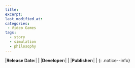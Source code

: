 ```yaml
---
title:
excerpt:
last_modified_at:
categories:
 - Video Games
tags:
  - story
  - simulation
  - philosophy
---
```


|**Release Date:**| |
|**Developer:**| |
|**Publisher:**| |
{: .notice--info}
